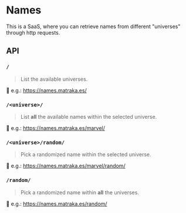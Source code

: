 # Names

This is a SaaS, where you can retrieve names from different "universes" through http requests.

## API

### `/`

> List the available universes.

💾 e.g.: https://names.matraka.es/

### `/<universe>/`

> List **all** the available names within the selected universe.

💾 e.g.: https://names.matraka.es/marvel/

### `/<universe>/random/`

> Pick a randomized name within the selected universe.

💾 e.g.: https://names.matraka.es/marvel/random/

### `/random/`

> Pick a randomized name within **all** the universes.

💾 e.g.: https://names.matraka.es/random/
